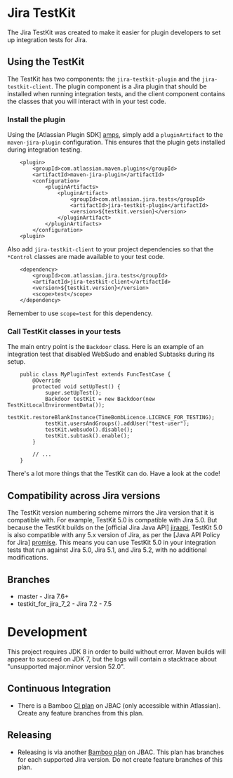 Jira TestKit
============

The Jira TestKit was created to make it easier for plugin developers to set
up integration tests for Jira. 

Using the TestKit
-----------------

The TestKit has two components: the `jira-testkit-plugin` and the
`jira-testkit-client`. The plugin component is a Jira plugin that should be
installed when running integration tests, and the client component contains the
classes that you will interact with in your test code.

### Install the plugin

Using the [Atlassian Plugin SDK] [amps], simply add a `pluginArtifact` to the
`maven-jira-plugin` configuration. This ensures that the plugin gets installed
during integration testing.

        <plugin>
            <groupId>com.atlassian.maven.plugins</groupId>
            <artifactId>maven-jira-plugin</artifactId>
            <configuration>
                <pluginArtifacts>
                    <pluginArtifact>
                        <groupId>com.atlassian.jira.tests</groupId>
                        <artifactId>jira-testkit-plugin</artifactId>
                        <version>${testkit.version}</version>
                    </pluginArtifact>
                </pluginArtifacts>
            </configuration>
        <plugin>

Also add `jira-testkit-client` to your project dependencies so that the
`*Control` classes are made available to your test code.

        <dependency>
            <groupId>com.atlassian.jira.tests</groupId>
            <artifactId>jira-testkit-client</artifactId>
            <version>${testkit.version}</version>
            <scope>test</scope>
        </dependency>

Remember to use `scope=test` for this dependency.

### Call TestKit classes in your tests

The main entry point is the `Backdoor` class. Here is an example of an
integration test that disabled WebSudo and enabled Subtasks during its setup.

        public class MyPluginTest extends FuncTestCase {
            @Override
            protected void setUpTest() {
                super.setUpTest();
                Backdoor testKit = new Backdoor(new TestKitLocalEnvironmentData());
                testKit.restoreBlankInstance(TimeBombLicence.LICENCE_FOR_TESTING);
                testKit.usersAndGroups().addUser("test-user");
                testKit.websudo().disable();
                testKit.subtask().enable();
            }

            // ...
        }

There's a lot more things that the TestKit can do. Have a look at the code!

Compatibility across Jira versions
----------------------------------

The TestKit version numbering scheme mirrors the Jira version that it is
compatible with. For example, TestKit 5.0 is compatible with Jira 5.0. But
because the TestKit builds on the [official Jira Java API] [jiraapi], TestKit
5.0 is also compatible with any 5.x version of Jira, as per the
[Java API Policy for Jira] [promise]. This means you can use TestKit 5.0 in
your integration tests that run against Jira 5.0, Jira 5.1, and Jira 5.2, with
no additional modifications.


  [amps]: https://developer.atlassian.com/display/DOCS/Atlassian+Plugin+SDK+Documentation
  [jiraapi]: https://developer.atlassian.com/static/javadoc/jira/5.0/reference/packages.html
  [promise]: https://developer.atlassian.com/display/JIRADEV/Java+API+Policy+for+JIRA

## Branches
- master - Jira 7.6+
- testkit_for_jira_7_2 - Jira 7.2 - 7.5


# Development

This project requires JDK 8 in order to build without error. Maven builds will appear to succeed on JDK 7, but the logs will contain a stacktrace about "unsupported major.minor version 52.0".

## Continuous Integration ##
* There is a Bamboo [CI plan](https://jira-bamboo.internal.atlassian.com/browse/JT-TC) on JBAC (only accessible within Atlassian). Create any feature branches from this plan.

## Releasing ##
* Releasing is via another [Bamboo plan](https://jira-bamboo.internal.atlassian.com/browse/JT-TR) on JBAC. This plan has branches for each supported Jira version. Do not create feature branches of this plan.
